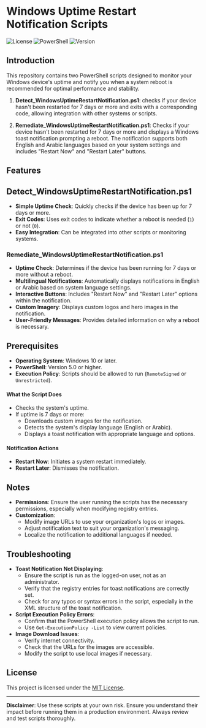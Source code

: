 # Windows Uptime Restart Notification Scripts

![License](https://img.shields.io/badge/license-MIT-blue.svg)
![PowerShell](https://img.shields.io/badge/powershell-5.1%2B-blue.svg)
![Version](https://img.shields.io/badge/version-1.0.0-green.svg)

## Introduction

This repository contains two PowerShell scripts designed to monitor your Windows device's uptime and notify you when a system reboot is recommended for optimal performance and stability.

1. **Detect_WindowsUptimeRestartNotification.ps1**: checks if your device hasn't been restarted for 7 days or more and exits with a corresponding code, allowing integration with other systems or scripts.

2. **Remediate_WindowsUptimeRestartNotification.ps1**: Checks if your device hasn't been restarted for 7 days or more and displays a Windows toast notification prompting a reboot. The notification supports both English and Arabic languages based on your system settings and includes "Restart Now" and "Restart Later" buttons.

## Features

## Detect_WindowsUptimeRestartNotification.ps1

- **Simple Uptime Check**: Quickly checks if the device has been up for 7 days or more.
- **Exit Codes**: Uses exit codes to indicate whether a reboot is needed (`1`) or not (`0`).
- **Easy Integration**: Can be integrated into other scripts or monitoring systems.

### Remediate_WindowsUptimeRestartNotification.ps1

- **Uptime Check**: Determines if the device has been running for 7 days or more without a reboot.
- **Multilingual Notifications**: Automatically displays notifications in English or Arabic based on system language settings.
- **Interactive Buttons**: Includes "Restart Now" and "Restart Later" options within the notification.
- **Custom Imagery**: Displays custom logos and hero images in the notification.
- **User-Friendly Messages**: Provides detailed information on why a reboot is necessary.


## Prerequisites

- **Operating System**: Windows 10 or later.
- **PowerShell**: Version 5.0 or higher.
- **Execution Policy**: Scripts should be allowed to run (`RemoteSigned` or `Unrestricted`).


#### What the Script Does

- Checks the system's uptime.
- If uptime is 7 days or more:
  - Downloads custom images for the notification.
  - Detects the system's display language (English or Arabic).
  - Displays a toast notification with appropriate language and options.

#### Notification Actions

- **Restart Now**: Initiates a system restart immediately.
- **Restart Later**: Dismisses the notification.

## Notes

- **Permissions**: Ensure the user running the scripts has the necessary permissions, especially when modifying registry entries.
- **Customization**:
  - Modify image URLs to use your organization's logos or images.
  - Adjust notification text to suit your organization's messaging.
  - Localize the notification to additional languages if needed.

## Troubleshooting

- **Toast Notification Not Displaying**:
  - Ensure the script is run as the logged-on user, not as an administrator.
  - Verify that the registry entries for toast notifications are correctly set.
  - Check for any typos or syntax errors in the script, especially in the XML structure of the toast notification.
- **Script Execution Policy Errors**:
  - Confirm that the PowerShell execution policy allows the script to run.
  - Use `Get-ExecutionPolicy -List` to view current policies.
- **Image Download Issues**:
  - Verify internet connectivity.
  - Check that the URLs for the images are accessible.
  - Modify the script to use local images if necessary.

## License

This project is licensed under the [MIT License](LICENSE).


---

**Disclaimer**: Use these scripts at your own risk. Ensure you understand their impact before running them in a production environment. Always review and test scripts thoroughly.

